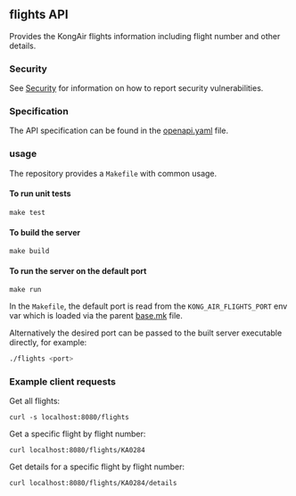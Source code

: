 ## flights API

Provides the KongAir flights information including
flight number and other details.

### Security

See [Security](SECURITY.md) for information on how to report security vulnerabilities.

### Specification

The API specification can be found in the [openapi.yaml](openapi.yaml) file.

### usage

The repository provides a `Makefile` with common usage.

#### To run unit tests

```
make test
```

#### To build the server

```
make build
```

#### To run the server on the default port

```
make run
```

In the `Makefile`, the default port is read from the `KONG_AIR_FLIGHTS_PORT`
env var which is loaded via the parent [base.mk](../../base.mk) file.

Alternatively the desired port can be passed to the built server executable directly,
for example:

```sh
./flights <port>
```

### Example client requests

Get all flights:
```
curl -s localhost:8080/flights
```

Get a specific flight by flight number:
```
curl localhost:8080/flights/KA0284
```

Get details for a specific flight by flight number:
```
curl localhost:8080/flights/KA0284/details
```


